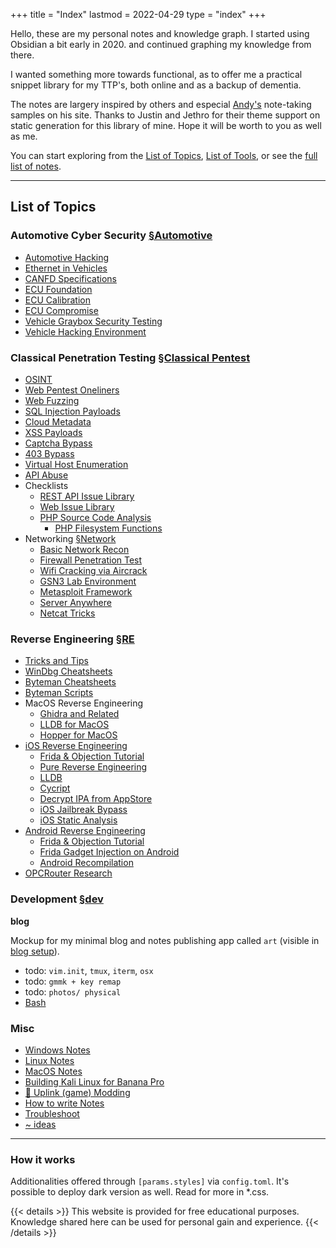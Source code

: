 +++
title = "Index"
lastmod = 2022-04-29
type = "index"
+++

Hello, these are my personal notes and knowledge graph. I started using Obsidian
a bit early in 2020. and continued graphing my knowledge from there.

I wanted something more towards functional, as to offer me a practical snippet
library for my TTP's, both online and as a backup of dementia.

The notes are largery inspired by others and especial [Andy's](https://notes.andymatuschak.org) note-taking samples on his site. Thanks to Justin and Jethro for their theme support on static generation for this library of mine. Hope it will be worth to you as well as me.

You can start exploring from the [List of Topics](/list-of-topics), [List of Tools](/list-of-tools), or see the [full list of notes](/posts).


<!-- {{< content "/content/posts/list_of_topics.md" >}} -->
---

## List of Topics

### Automotive Cyber Security [§Automotive](/automotive)

* [Automotive Hacking](/automotive-hacking)
* [Ethernet in Vehicles](/ethernet-specifications)
* [CANFD Specifications](/canfd-specifications)
* [ECU Foundation](/ecu-foundations)
* [ECU Calibration](/ecu-calibration)
* [ECU Compromise](/how-to-compromise-ecu)
* [Vehicle Graybox Security Testing](/vehicle-graybox-security-testing) 
* [Vehicle Hacking Environment](/vehicle-hacking-environment)

### Classical Penetration Testing [§Classical Pentest](/classical)

* [OSINT](/osint)
* [Web Pentest Oneliners](/web-penetration-testing-oneliners)
* [Web Fuzzing](/web-fuzzing-technqiues)
* [SQL Injection Payloads](/sqli-payloads)
* [Cloud Metadata](/cloud-metadata)
* [XSS Payloads](/xss-payloads)
* [Captcha Bypass](/captcha-bypass-tricks)
* [403 Bypass](/bypass-403-on-nginx)
* [Virtual Host Enumeration](/vhost-enumeration)
* [API Abuse](/classical-api-abuse)
* Checklists
    * [REST API Issue Library](/api-penetration-test-checklist)
    * [Web Issue Library](/web-application-penetration-test-checklist)
    * [PHP Source Code Analysis](/php-source-code-analysis)
        * [PHP Filesystem Functions](/php-filesystem-functions)
* Networking [§Network](/network)
    * [Basic Network Recon](/network-recon)
    * [Firewall Penetration Test](/firewall-engagements)
    * [Wifi Cracking via Aircrack](/wifi-cracking-via-aircrack)
    * [GSN3 Lab Environment](/network-lab)
    * [Metasploit Framework](/metasploit-framework)
    * [Server Anywhere](/server-anywhere)
    * [Netcat Tricks](/netcat-tricks)

### Reverse Engineering [§RE](/re)

* [Tricks and Tips](/reverse-engineering-tricks-and-tips)
* [WinDbg Cheatsheets](/windbg-cheatsheets)
* [Byteman Cheatsheets](/byteman)
* [Byteman Scripts](/byteman-scripts)
* MacOS Reverse Engineering
    * [Ghidra and Related](/ghidra)
    * [LLDB for MacOS](/macho_lldb)
    * [Hopper for MacOS](/pure_reverse_engineering)
* [iOS Reverse Engineering](/ios-reverse-engineering)
    * [Frida & Objection Tutorial](/frida-objection-tutorial#ios-tutorial)
    * [Pure Reverse Engineering](/pure-reverse-engineering)
    * [LLDB](/lldb)
    * [Cycript](/cycript)
    * [Decrypt IPA from AppStore](/decrypt-ipa-from-appstore)
    * [iOS Jailbreak Bypass](/jailbreak-bypass)
    * [iOS Static Analysis](/ios-static-analysis)
* [Android Reverse Engineering](/android-reverse-engineering)
    * [Frida & Objection Tutorial](/frida-objection-tutorial#android-tutorial)
    * [Frida Gadget Injection on Android](/frida-gadget-injection)
    * [Android Recompilation](/android-recompilation)
* [OPCRouter Research](/opcrouter-research)

### Development [§dev](/dev)

**blog**

Mockup for my minimal blog and notes publishing app called `art` (visible in [blog setup](/blog-setup)).

* todo: `vim.init`, `tmux`, `iterm`, `osx`
* todo: `gmmk + key remap`
* todo: `photos/ physical`
* [Bash](/bash-in-simple-words)

### Misc

* [Windows Notes](/windows-notes)
* [Linux Notes](/linux-notes)
* [MacOS Notes](/macos-notes)
* [Building Kali Linux for Banana Pro](/building-kali-linux-for-banana-pro)
* [🎱 Uplink (game) Modding](/uplink_modding)
* [How to write Notes](/how-to-write-notes)
* [Troubleshoot](/troubleshoot)
* [~ ideas](/~-ideas)

---

### How it works

Additionalities offered through `[params.styles]` via `config.toml`. It's
possible to deploy dark version as well. Read for more in *.css.

{{< details >}}
This website is provided for free educational purposes. Knowledge shared here can be used for personal gain and experience.
{{< /details >}}

